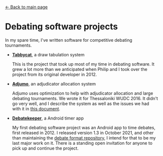 [← Back to main page](/)

# Debating software projects

In my spare time, I've written software for competitive debating tournaments.

- **[Tabbycat](https://github.com/TabbycatDebate/tabbycat)**, a draw tabulation system

  This is the project that took up most of my time in debating software. It grew a lot more than we
  anticipated when Philip and I took over the project from its original developer in 2012.

- **[Adjumo](https://github.com/czlee/adjumo)**, an adjudicator allocation system

  Adjumo uses optimization to help with adjudicator allocation and large debating tournaments.
  We wrote it for Thessaloniki WUDC 2016. It didn't go very well, and I describe the system as well
  as the issues we had with it in [this document](adjumo.pdf).

- **[Debatekeeper](https://github.com/czlee/debatekeeper)**, a Android timer app

  My first debating software project was an Android app to time debates, first released in 2012. I
  released version 1.3 in October 2021, and other than maintaining the [debate format
  repository](https://github.com/czlee/debatekeeper-formats), I intend for that to be my last major
  work on it. There is a standing open invitation for anyone to pick up and continue the project.
